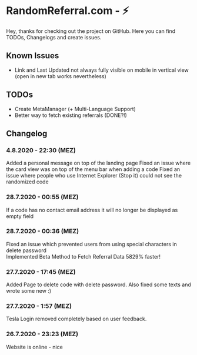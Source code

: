 # RandomReferral.com - ⚡

Hey,
thanks for checking out the project on GitHub. Here you can find TODOs, Changelogs and create issues. 

## Known Issues
- Link and Last Updated not always fully visible on mobile in vertical view (open in new tab works nevertheless)

## TODOs
- Create MetaManager (+ Multi-Language Support)
- Better way to fetch existing referrals (DONE?!)

## Changelog
### 4.8.2020 - 22:30 (MEZ)
Added a personal message on top of the landing page
Fixed an issue where the card view was on top of the menu bar when adding a code
Fixed an issue where people who use Internet Explorer (Stop it) could not see the randomized code

### 28.7.2020 - 00:55 (MEZ)
If a code has no contact email address it will no longer be displayed as empty field

### 28.7.2020 - 00:36 (MEZ)
Fixed an issue which prevented users from using special characters in delete password<br>
Implemented Beta Method to Fetch Referral Data 5829% faster!

### 27.7.2020 - 17:45 (MEZ)
Added Page to delete code with delete password. Also fixed some texts and wrote some new :)

### 27.7.2020 - 1:57 (MEZ)
Tesla Login removed completely based on user feedback.

### 26.7.2020 - 23:23 (MEZ)
Website is online - nice
